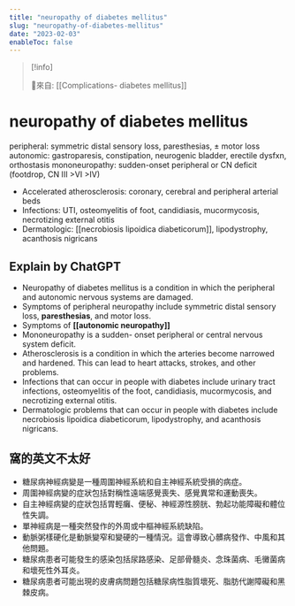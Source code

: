 ```yaml
---
title: "neuropathy of diabetes mellitus"
slug: "neuropathy-of-diabetes-mellitus"
date: "2023-02-03"
enableToc: false
---
```


> [!info]
>
> 🌱來自: [[Complications- diabetes mellitus]]

# neuropathy of diabetes mellitus
peripheral: symmetric distal sensory loss, paresthesias, ± motor loss
autonomic: gastroparesis, constipation, neurogenic bladder, erectile dysfxn, orthostasis
mononeuropathy: sudden-onset peripheral or CN deficit (footdrop, CN III >VI >IV)

* Accelerated atherosclerosis: coronary, cerebral and peripheral arterial beds
* Infections: UTI, osteomyelitis of foot, candidiasis, mucormycosis, necrotizing external otitis
* Dermatologic: [[necrobiosis lipoidica diabeticorum]], lipodystrophy, acanthosis nigricans


## Explain by ChatGPT


- Neuropathy of diabetes mellitus is a condition in which the peripheral and autonomic nervous systems are damaged.
- Symptoms of peripheral neuropathy include symmetric distal sensory loss, **paresthesias**, and motor loss.
- Symptoms of **[[autonomic neuropathy]]**
- Mononeuropathy is a sudden- onset peripheral or central nervous system deficit.
- Atherosclerosis is a condition in which the arteries become narrowed and hardened. This can lead to heart attacks, strokes, and other problems.
- Infections that can occur in people with diabetes include urinary tract infections, osteomyelitis of the foot, candidiasis, mucormycosis, and necrotizing external otitis.
- Dermatologic problems that can occur in people with diabetes include necrobiosis lipoidica diabeticorum, lipodystrophy, and acanthosis nigricans.

## 窩的英文不太好

- 糖尿病神經病變是一種周圍神經系統和自主神經系統受損的病症。
- 周圍神經病變的症狀包括對稱性遠端感覺喪失、感覺異常和運動喪失。
- 自主神經病變的症狀包括胃輕癱、便秘、神經源性膀胱、勃起功能障礙和體位性失調。
-  單神經病是一種突然發作的外周或中樞神經系統缺陷。
- 動脈粥樣硬化是動脈變窄和變硬的一種情況。這會導致心髒病發作、中風和其他問題。
-  糖尿病患者可能發生的感染包括尿路感染、足部骨髓炎、念珠菌病、毛黴菌病和壞死性外耳炎。
-  糖尿病患者可能出現的皮膚病問題包括糖尿病性脂質壞死、脂肪代謝障礙和黑棘皮病。
